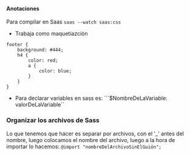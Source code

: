 #### Anotaciones

Para compilar en Saas
```saas --watch saas:css```


- Trabaja como maquetiazción
```
footer {
    background: #444;
    h4 {
        color: red;
        a {
            color: blue;
        }
    }
}
```

- Para declarar variables en sass es: ```$NombreDeLaVariable: valorDeLaVariable``


### Organizar los archivos de Sass

Lo que tenemos que hacer es separar por archivos, con el '_' antes del nombre,
luego colocamos el nombre del archivo, luego a la hora de importar lo hacemos:
``` @import "nombreDelArchivoSinElGuión"; ```